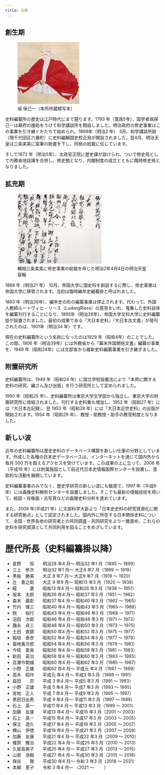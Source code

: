 ```yaml
---
title: 沿革
---
```


<h2 class="h03">創生期</h2>

<figure class="mb1">
    <img
        src="/assets/img/about/about_hi_hanawa.jpeg"
        alt="塙 保己一（本所所蔵模写本）"
    />
    <figcaption>塙 保己一（本所所蔵模写本）</figcaption>
</figure>

史料編纂所の歴史は江戸時代にまで遡ります。1793 年（寛政5年）、国学者塙保己一は幕府の援助をうけて和学講談所を開設しました。明治政府の修史事業はこの事業を引き継ぐかたちで始められ、1869年（明治2 年） 3月、和学講談所跡（現千代田区六番町）に史料編輯国史校正局が開設されました。翌4月、明治天皇は三条実美に宸筆の勅書を下し、同局の総裁に任じています。

そして1872 年（明治5年）、太政官正院に歴史課が設けられ、ついで修史局として内務省地誌課を合併し、修史館となり、内閣制度の成立とともに臨時修史局となりました。

<h2 class="h03 mt2">拡充期</h2>

<figure class="mb1">
    <img
        src="/assets/img/about/about_hi_meiji.jpeg"
        alt="輔相三条実美に修史事業の総裁を命じた明治2年4月4日の明治天皇宸翰"
    />
    <figcaption>輔相三条実美に修史事業の総裁を命じた明治2年4月4日の明治天皇宸翰</figcaption>
</figure>

1888 年（明治21 年） 10月、帝国大学に国史科を創設するに際し、修史事業は帝国大学に移管されます。当初は臨時編年史編纂掛と呼ばれました。

1893 年（明治26年）、編年史の形の編纂事業は停止されます。代わって、外国人教師ルートヴィヒ・リース（LudwigRiess）の意見をいれ、蒐集した史料自体を編纂刊行することになり、1895年（明治28年）、帝国大学文科大学に史料編纂掛が設置されました。最初の成果である『大日本史料』『大日本古文書』が発刊されたのは、1901年（明治34 年）です。

現在の史料編纂所という名称になったのは1929 年（昭和4年）のことでした。この間、1906 年（明治39年）には外務省から『幕末外国関係文書』編纂の事業を、1949 年（昭和24年）には文部省から維新史料編纂事業を引き継ぎました。

<h2 class="h03 mt2">附置研究所</h2>

史料編纂所は、1949 年（昭和24 年）に国立学校設置法により「本邦に関する史料の研究、編さん及び出版」を行う研究所として定められました。

1950 年（昭和25 年）、史料編纂所は東京大学文学部から独立し、東京大学の附置研究所に改組されました。刊行する史料集も増加し、1952 年（昭和27 年）には『大日本古記録』、翌 1953 年（昭和28 年）には『大日本近世史料』の出版が開始されます。1954 年（昭和29 年）、教授・助教授・助手の教官制度となりました。

<h2 class="h03 mt2">新しい波</h2>

近年の史料編纂所は歴史史料のデータベース構築を新しい仕事の分野としています。作成した各種の日本史データベースは、インターネットを通じて国内外から毎月 500 万を超えるアクセスを受けています。この成果の上に立って、2006 年（平成18 年）には附属施設として前近代日本史情報国際センターを設置し、意欲的な活動を展開しています。

史料編纂事業のみでなく、歴史学研究の新しい波にも敏感で、1997 年（平成9 年）には画像史料解析センターを設置しました。そこでも最新の情報技術を用いて、絵図・肖像画・古写真などの画像史料分析を進めています。

また、2009 年(平成21 年）に文部科学大臣より「日本史史料の研究資源化に関する研究拠点」として認定されました。国内外に所在する日本関係史料について、全国・世界各地の研究者との共同調査・共同研究をより一層進め、これらの史料を研究資源として共同利用を図ることをめざしています。

<h1 class="h02 mt2">歴代所長（史料編纂掛以降）</h1>

* 星野　　恒　　明治28 年4 月～ 明治32 年1 月（1895 ～ 1899）
* 三上　参次　　明治32 年1 月～ 大正8  年7 月（1899 ～ 1919）
* 黒板　勝美　　大正 8 年7 月～ 大正9  年7 月（1919 ～ 1920）
* 辻　善之助　　大正 9 年9 月～ 昭和13 年3 月（1920 ～ 1938）
* 龍　　　粛　　昭和13 年4 月～ 昭和26 年3 月（1938 ～ 1951）
* 坂本　太郎　　昭和26 年4 月～ 昭和37 年3 月（1951 ～ 1962）
* 森末　義彰　　昭和37 年4 月～ 昭和40 年3 月（1962 ～ 1965）
* 竹内　理三　　昭和40 年4 月～ 昭和43 年3 月（1965 ～ 1968）
* 桃　　裕行　　昭和43 年4 月～ 昭和46 年3 月（1968 ～ 1971）
* 沼田　次郎　　昭和46 年4 月～ 昭和48 年3 月（1971 ～ 1973）
* 彌永　貞三　　昭和48 年4 月～ 昭和50 年3 月（1973 ～ 1975）
* 土田　直鎮　　昭和50 年4 月～ 昭和52 年3 月（1975 ～ 1977）
* 稲垣　泰彦　　昭和52 年4 月～ 昭和54 年3 月（1977 ～ 1979）
* 菊地勇次郎　　昭和54 年4 月～ 昭和56 年3 月（1979 ～ 1981）
* 今枝　愛眞　　昭和56 年4 月～ 昭和58 年3 月（1981 ～ 1983）
* 新田　英治　　昭和58 年4 月～ 昭和60 年3 月（1983 ～ 1985）
* 百瀬今朝雄　　昭和60 年4 月～ 昭和62 年3 月（1985 ～ 1987）
* 小野　正雄　　昭和62 年4 月～ 平成元 年4 月（1987 ～ 1989）
* 高木　昭作　　平成元 年4 月～ 平成3  年3 月（1989 ～ 1991）
* 益田　　宗　　平成 3 年4 月～ 平成5  年3 月（1991 ～ 1993）
* 小野　正雄　　平成 5 年4 月～ 平成7  年3 月（1993 ～ 1995）
* 宮地　正人　　平成 7 年4 月～ 平成9  年3 月（1995 ～ 1997）
* 黒田日出男　　平成 9 年4 月～ 平成11 年3 月（1997 ～ 1999）
* 石上　英一　　平成11 年4 月～ 平成13 年3 月（1999 ～ 2001）
* 加藤　友康　　平成13 年4 月～ 平成15 年3 月（2001 ～ 2003）
* 石上　英一　　平成15 年4 月～ 平成17 年3 月（2003 ～ 2005）
* 保立　道久　　平成17 年4 月～ 平成19 年3 月（2005 ～ 2007）
* 横山　伊徳　　平成19 年4 月～ 平成21 年3 月（2007 ～ 2009）
* 加藤　友康　　平成21 年4 月～ 平成22 年3 月（2009 ～ 2010）
* 榎原　雅治　　平成22 年4 月～ 平成25 年3 月（2010 ～ 2013）
* 久留島典子　　平成25 年4 月～ 平成27 年3 月（2013 ～ 2015）
* 山家　浩樹　　平成27 年4 月～ 平成30 年3 月（2015 ～ 2018）
* 保谷　　徹　　平成30 年4 月～ 令和 3 年3 月（2018 ～ 2021）
* 本郷　恵子　　令和 3 年4 月～ （2021 ～ 　　）
